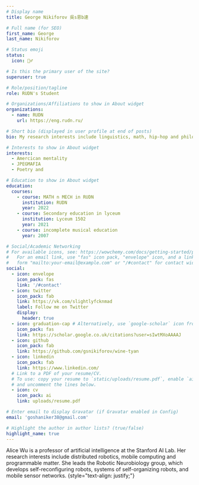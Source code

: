 ```yaml
---
# Display name
title: George Nikiforov 吳s恩b達

# Full name (for SEO)
first_name: George 
last_name: Nikiforov

# Status emoji
status:
  icon: 👯‍♂️

# Is this the primary user of the site?
superuser: true

# Role/position/tagline
role: RUDN's Student

# Organizations/Affiliations to show in About widget
organizations:
  - name: RUDN
    url: https://eng.rudn.ru/

# Short bio (displayed in user profile at end of posts)
bio: My research interests include linguistics, math, hip-hop and philosophy.

# Interests to show in About widget
interests:
  - Amercican mentality
  - JPEGMAFIA
  - Poetry and

# Education to show in About widget
education:
  courses:
    - course: MATH n MECH in RUDN
      institution: RUDN
      year: 2022
    - course: Secondary education in lyceum
      institution: Lyceum 1502
      year: 2021
    - course: incomplete musical education
      year: 2007

# Social/Academic Networking
# For available icons, see: https://wowchemy.com/docs/getting-started/page-builder/#icons
#   For an email link, use "fas" icon pack, "envelope" icon, and a link in the
#   form "mailto:your-email@example.com" or "/#contact" for contact widget.
social:
  - icon: envelope
    icon_pack: fas
    link: '/#contact'
  - icon: twitter
    icon_pack: fab
    link: https://vk.com/slightlyfcknmad
    label: Follow me on Twitter
    display:
      header: true
  - icon: graduation-cap # Alternatively, use `google-scholar` icon from `ai` icon pack
    icon_pack: fas
    link: https://scholar.google.co.uk/citations?user=sIwtMXoAAAAJ
  - icon: github
    icon_pack: fab
    link: https://github.com/gsnikiforov/wine-tyan
  - icon: linkedin
    icon_pack: fab
    link: https://www.linkedin.com/
  # Link to a PDF of your resume/CV.
  # To use: copy your resume to `static/uploads/resume.pdf`, enable `ai` icons in `params.yaml`,
  # and uncomment the lines below.
  - icon: cv
    icon_pack: ai
    link: uploads/resume.pdf

# Enter email to display Gravatar (if Gravatar enabled in Config)
email: 'goshaniker38@gmail.com'

# Highlight the author in author lists? (true/false)
highlight_name: true
---
```


Alice Wu is a professor of artificial intelligence at the Stanford AI Lab. Her research interests include distributed robotics, mobile computing and programmable matter. She leads the Robotic Neurobiology group, which develops self-reconfiguring robots, systems of self-organizing robots, and mobile sensor networks.
{style="text-align: justify;"}

